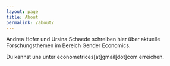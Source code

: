 ```yaml
---
layout: page
title: About
permalink: /about/
---
```


Andrea Hofer und Ursina Schaede schreiben hier über aktuelle Forschungsthemen im Bereich Gender Economics.

Du kannst uns unter econometrices[at]gmail[dot]com erreichen.
